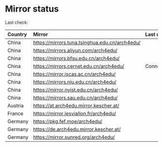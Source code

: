 <script src="./time.js"></script>
# Mirror status
Last check: <script type="text/javascript">localize(1738300843.1515994);</script>

|Country|Mirror|Last update|
|:------|:-----|:----------|
|China|https://mirrors.tuna.tsinghua.edu.cn/arch4edu/|<script type="text/javascript">localize(1738262320);</script>|
|China|https://mirrors.aliyun.com/arch4edu/|<script type="text/javascript">localize(1738262320);</script>|
|China|https://mirrors.bfsu.edu.cn/arch4edu/|<script type="text/javascript">localize(1738262320);</script>|
|China|https://mirrors.cernet.edu.cn/arch4edu/|ConnectionError|
|China|https://mirror.iscas.ac.cn/arch4edu/|<script type="text/javascript">localize(1738262320);</script>|
|China|https://mirrors.nju.edu.cn/arch4edu/|<script type="text/javascript">localize(1738219166);</script>|
|China|https://mirror.nyist.edu.cn/arch4edu/|<script type="text/javascript">localize(1738262320);</script>|
|China|https://mirrors.sau.edu.cn/arch4edu/|<script type="text/javascript">localize(1731653531);</script>|
|Austria|https://at.arch4edu.mirror.kescher.at/|<script type="text/javascript">localize(1738262320);</script>|
|France|https://mirror.lesviallon.fr/arch4edu/|<script type="text/javascript">localize(1738262320);</script>|
|Germany|https://pkg.fef.moe/arch4edu/|<script type="text/javascript">localize(1738262320);</script>|
|Germany|https://de.arch4edu.mirror.kescher.at/|<script type="text/javascript">localize(1738262320);</script>|
|Germany|https://mirror.sunred.org/arch4edu/|<script type="text/javascript">localize(1738262320);</script>|

<script src="./tablefilter/tablefilter.js"></script>
<script src="./table.js"></script>